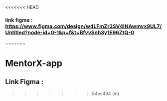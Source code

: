 <<<<<<< HEAD

### link figma : https://www.figma.com/design/w4LFmZr3SV4INAwmyx9UL7/Untitled?node-id=0-1&p=f&t=BfvvSnh3y1E96ZtQ-0
=======
# MentorX-app

## Link Figma :



>>>>>>> 84ec494 (m)
